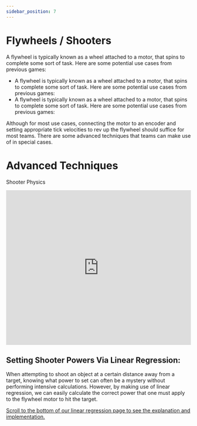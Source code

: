```yaml
---
sidebar_position: 7
---
```

# Flywheels / Shooters

A flywheel is typically known as a wheel attached to a motor, that spins to complete some sort of task. Here are some potential use cases from previous games: 

* A flywheel is typically known as a wheel attached to a motor, that spins to complete some sort of task. Here are some potential use cases from previous games: 
* A flywheel is typically known as a wheel attached to a motor, that spins to complete some sort of task. Here are some potential use cases from previous games: 

Although for most use cases, connecting the motor to an encoder and setting appropriate tick velocities to rev up the flywheel should suffice for most teams. There are some advanced techniques that teams can make use of in special cases.

# Advanced Techniques

Shooter Physics
<iframe width="100%" height="422" src="https://www.youtube.com/embed/qcZmYMlLquk" title="Ring Shooting Physics Breakdown ULTIMATE GOAL FTC University Challenge Team CU Hyperloop" frameborder="0" allow="accelerometer; autoplay; clipboard-write; encrypted-media; gyroscope; picture-in-picture; web-share" allowfullscreen></iframe>

## Setting Shooter Powers Via Linear Regression: 
When attempting to shoot an object at a certain distance away from a target, knowing what power to set can often be a mystery without performing intensive calculations. However, by making use of linear regression, we can easily calculate the correct power that one must apply to the flywheel motor to hit the target. 

[Scroll to the bottom of our linear regression page to see the explanation and implementation.
](../Computer%20Vision/g.md)

